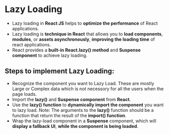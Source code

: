 # Lazy Loading

* Lazy loading in **React JS** helps to **optimize the performance** of React applications.
* Lazy loading is **technique in React** that allows you to **load components**, **modules**, or **assets asynchronously**, **improving the loading time** of react applications.
* React provides a **built-in React.lazy() method** and **Suspense component** to achieve lazy loading.

## Steps to implement Lazy Loading:

* Recognize the component you want to Lazy Load. These are mostly Large or Complex data which is not necessory for all the users when the page loads.
* Import the **lazy()** and **Suspense component** from **React**.
* Use the **lazy() function** to **dynamically import the component** you want to lazy load.
Note: The arguments to the **lazy()** function should be a function that return the result of the **import() function**.
* Wrap the lazy-load component in a **Suspense** component, which will **display a fallback UI**, **while the component is being loaded**.